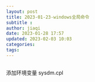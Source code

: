```yaml
---
layout: post
title: 2023-01-23-windows全局命令
subtitle :
author: jiaqi
date: 2023-01-28 17:57
updated: 2023-02-03 10:03
categories: 
tags:
---
```

```toc
```


添加环境变量
sysdm.cpl

